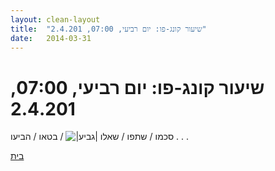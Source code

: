```yaml
---
layout: clean-layout
title:  "שיעור קונג-פו: יום רביעי, 07:00, 2.4.201"
date:   2014-03-31
---
```

# שיעור קונג-פו: יום רביעי, 07:00, 2.4.201 
סכמו / שתפו / שאלו <img src="http://www.timg.co.il/tapuzForum/images/Emo106.gif" alt="|גביע|"> / בטאו / הביעו . . .

<a href="javascript:history.back()">בית</a>
